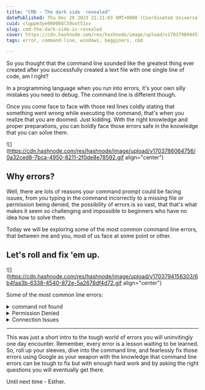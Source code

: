 ```yaml
---
title: "CMD - The dark side  revealed"
datePublished: Thu Dec 28 2023 21:21:03 GMT+0000 (Coordinated Universal Time)
cuid: clqppm3ye000008l59oxt51xv
slug: cmd-the-dark-side-is-revealed
cover: https://cdn.hashnode.com/res/hashnode/image/upload/v1703798944515/afbedb27-20e9-45ef-aedd-85684292100d.png
tags: error, command-line, windows, begginers, cmd

---
```


So you thought that the command line sounded like the greatest thing ever created after you successfully created a text file with one single line of code, am I right?

In a programming language when you run into errors, it's your own silly mistakes you need to debug. The command line is different though.

Once you come face to face with those red lines coldly stating that something went wrong while executing the command, that's when you realize that you are doomed. Just kidding. With the right knowledge and proper preparations, you can boldly face those errors safe in the knowledge that you can solve them.

![](https://cdn.hashnode.com/res/hashnode/image/upload/v1703786064756/0a32ced8-7bca-4950-8211-2f0de8e78592.gif align="center")

## Why errors?

Well, there are lots of reasons your command prompt could be facing issues, from you typing in the command incorrectly to a missing file or permission being denied, the possibility of errors is so vast, that that's what makes it seem so challenging and impossible to beginners who have no idea how to solve them.

Today we will be exploring some of the most common command line errors, that between me and you, most of us face at some point or other.

## Let's roll and fix 'em up.

![](https://cdn.hashnode.com/res/hashnode/image/upload/v1703794156303/6b4faa3b-6338-4540-872e-5a2678df4d72.gif align="center")

Some of the most common line errors:

<details data-node-type="hn-details-summary"><summary>command not found</summary><div data-type="detailsContent">To fix this error the first thing you should do is check for any typos or spelling mistakes that may have occurred while typing the command. A second reason for that is that your system path variable may not be properly configured.</div></details><details data-node-type="hn-details-summary"><summary>Permission Denied</summary><div data-type="detailsContent">This one is relatively simple. Just run your command prompt as an administrator by double-clicking on the command line app and clicking the 'run as administration' option. Once you have the system password of your PC you control it all!</div></details><details data-node-type="hn-details-summary"><summary>Connection Issues</summary><div data-type="detailsContent">If you are unable to connect to a server or network resource. You should verify network connectivity, check the status of the server you trying to connect, and ensure the proper URL or IP address.</div></details>

---

This was just a short intro to the tough world of errors you will uninvitingly one day encounter. Remember, every error is a lesson waiting to be learned. So, roll up your sleeves, dive into the command line, and fearlessly fix those errors using Google as your weapon with the knowledge that command line errors can be tough to fix but with enough hard work and by asking the right questions you will eventually get there.

Until next time - Esther.